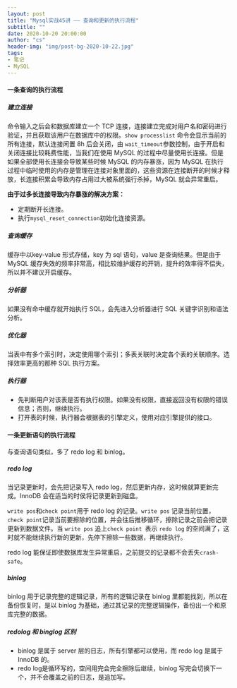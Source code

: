 ```yaml
---
layout: post
title: "Mysql实战45讲 —— 查询和更新的执行流程"
subtitle: ""
date: 2020-10-20 20:00:00
author: "cs"
header-img: "img/post-bg-2020-10-22.jpg"
tags: 
- 笔记
- MySQL
---
```




#### 一条查询的执行流程

##### 建立连接

命令输入之后会和数据库建立一个 TCP 连接，连接建立完成对用户名和密码进行验证，并且获取该用户在数据库中的权限。```show processlist``` 命令会显示当前的所有连接，默认连接闲置 8h 后会关闭，由 ```wait_timeout```参数控制，由于开启和关闭连接比较耗费性能，当我们在使用 MySQL 的过程中尽量使用长连接。但是如果全部使用长连接会导致某些时候 MySQL 的内存暴涨，因为 MySQL 在执行过程中临时使用的内存是管理在连接对象里面的，这些资源在连接断开的时候才释放，长连接积累会导致内存占用过大被系统强行杀掉，MySQL 就会异常重启。  

**由于过多长连接导致内存暴涨的解决方案：** 

- 定期断开长连接。
- 执行```mysql_reset_connection```初始化连接资源。

##### 查询缓存

缓存中以key-value 形式存储，key 为 sql 语句，value 是查询结果。但是由于 MySQL 缓存失效的频率非常高，相比较维护缓存的开销，提升的效率得不偿失，所以并不建议开启缓存。

##### 分析器

如果没有命中缓存就开始执行 SQL，会先进入分析器进行 SQL 关键字识别和语法分析。

##### 优化器

当表中有多个索引时，决定使用哪个索引；多表关联时决定各个表的关联顺序。选择效率更高的那种 SQL 执行方案。

##### 执行器

- 先判断用户对该表是否有执行权限。如果没有权限，直接返回没有权限的错误信息；否则，继续执行。
- 打开表的时候，执行器会根据表的引擎定义，使用对应引擎提供的接口。

#### 一条更新语句的执行流程

与查询语句类似，多了 redo log 和 binlog。

##### redo log

当记录更新时，会先把记录写入 redo log，然后更新内存，这时候就算更新完成。InnoDB 会在适当的时侯将记录更新到磁盘。

```write pos```和```check point```用于 redo log 的记录。```write pos``` 记录当前位置，```check point```记录当前要擦除的位置，并会往后推移循环，擦除记录之前会把记录更新到数据文件。当 ```write pos``` 追上```check point ```表示 ```redo log``` 的空间满了，这时就不能继续执行新的更新，先停下擦除一些数据，再继续执行。

redo log 能保证即使数据库发生异常重启，之前提交的记录都不会丢失```crash-safe```。

##### binlog

binlog 用于记录完整的逻辑记录，所有的逻辑记录在 binlog 里都能找到，所以在备份恢复时，是以 binlog 为基础，通过其记录的完整逻辑操作，备份出一个和原库完整的数据。

##### redolog 和 binglog 区别

- binlog 是属于 server 层的日志，所有引擎都可以使用，而 redo log 是属于 InnoDB 的。
- redo log是循环写的，空间用完会完全擦除后继续，binlog 写完会切换下一个，并不会覆盖之前的日志，是追加写。

